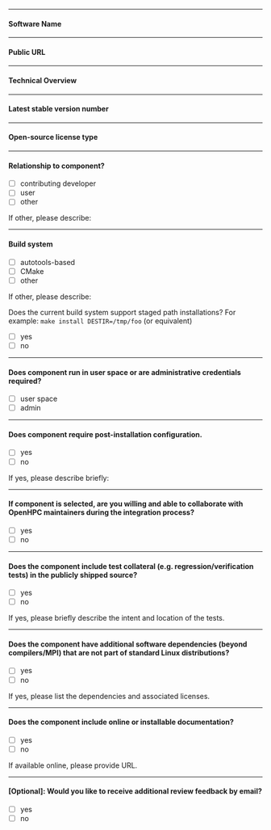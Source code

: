 <!---
Instructions: Please include the software name being requested in the Issue Title
above.  Then, please provide requested information for each of the sections below.
All sections are required unless marked as (Optional).

Notes:

(1) Each section begins with "#### SectionName" syntax.
(2) For sections that include pre-defined checkboxes, [ ], please indicate your
 choice via [x] syntax.
(3) Text enclosed in <!-- comment -> syntax provides additional information for
certain sections and will not be shown on the resulting issue after submission.

-->

---
#### Software Name

---
#### Public URL

---
#### Technical Overview
<!---
Please provide a brief summary of the component and indicate whether it
provides complimentary functionality to existing OpenHPC components or
introduces new functionality.
-->

---
#### Latest stable version number

---
#### Open-source license type

---
#### Relationship to component?
- [ ] contributing developer
- [ ] user
- [ ] other

If other, please describe:

---
#### Build system
- [ ] autotools-based
- [ ] CMake
- [ ] other

If other, please describe:

Does the current build system support staged path installations?
For example: ```make install DESTIR=/tmp/foo``` (or equivalent)

- [ ] yes
- [ ] no

---
#### Does component run in user space or are administrative credentials required?
- [ ] user space
- [ ] admin

---
#### Does component require post-installation configuration.

- [ ] yes
- [ ] no

If yes, please describe briefly:

---
#### If component is selected, are you willing and able to collaborate with OpenHPC maintainers during the integration process?
- [ ] yes
- [ ] no

---
#### Does the component include test collateral (e.g. regression/verification tests) in the publicly shipped source?
- [ ] yes
- [ ] no

If yes, please briefly describe the intent and location of the tests.

---
#### Does the component have additional software dependencies (beyond compilers/MPI) that are not part of standard Linux distributions?
- [ ] yes
- [ ] no

If yes, please list the dependencies and associated licenses.

---
#### Does the component include online or installable documentation?
- [ ] yes
- [ ] no

If available online, please provide URL.

---
#### [Optional]: Would you like to receive additional review feedback by email?

<!---
Results from the review process will be posted to corresponding GitHub issue
when available.  If you would like to optionally receive additional private
feedback, please check the yes box below and send an email to
openhpc-submissions@lists.openhpc.community with the corresponding 
Github Issue # created for your submission.
--> 

- [ ] yes
- [ ] no
